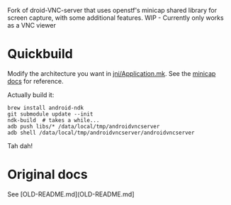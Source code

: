Fork of droid-VNC-server that uses openstf's minicap shared library for screen capture, with some additional features.
WIP - Currently only works as a VNC viewer

# Quickbuild

Modify the architecture you want in [jni/Application.mk](jni/Application.mk). See the [minicap 
docs](https://github.com/openstf/minicap/blob/master/jni/Application.mk) for reference.

Actually build it:

```
brew install android-ndk
git submodule update --init
ndk-build  # takes a while...
adb push libs/* /data/local/tmp/androidvncserver
adb shell /data/local/tmp/androidvncserver/androidvncserver
```

Tah dah!

# Original docs

See [OLD-README.md](OLD-README.md]
